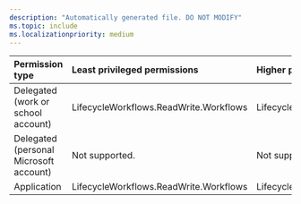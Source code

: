 ```yaml
---
description: "Automatically generated file. DO NOT MODIFY"
ms.topic: include
ms.localizationpriority: medium
---
```


|Permission type|Least privileged permissions|Higher privileged permissions|
|:---|:---|:---|
|Delegated (work or school account)|LifecycleWorkflows.ReadWrite.Workflows|LifecycleWorkflows.ReadWrite.All|
|Delegated (personal Microsoft account)|Not supported.|Not supported.|
|Application|LifecycleWorkflows.ReadWrite.Workflows|LifecycleWorkflows.ReadWrite.All|

